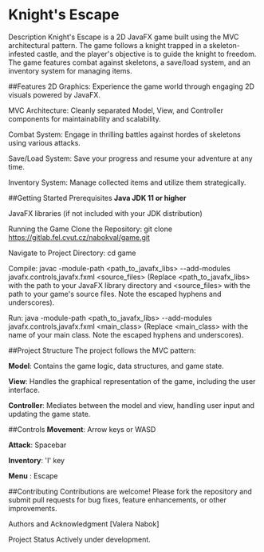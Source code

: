 # Knight's Escape
Description
Knight's Escape is a 2D JavaFX game built using the MVC architectural pattern. The game follows a knight trapped in a skeleton-infested castle, and the player's objective is to guide the knight to freedom. The game features combat against skeletons, a save/load system, and an inventory system for managing items.

##Features
2D Graphics: Experience the game world through engaging 2D visuals powered by JavaFX.

MVC Architecture: Cleanly separated Model, View, and Controller components for maintainability and scalability.

Combat System: Engage in thrilling battles against hordes of skeletons using various attacks.

Save/Load System: Save your progress and resume your adventure at any time.

Inventory System: Manage collected items and utilize them strategically.

##Getting Started
Prerequisites
**Java JDK 11 or higher**

JavaFX libraries (if not included with your JDK distribution)

Running the Game
Clone the Repository: git clone https://gitlab.fel.cvut.cz/nabokval/game.git

Navigate to Project Directory: cd game

Compile: javac \-module\-path <path\_to\_javafx\_libs> \-\-add\-modules javafx.controls,javafx.fxml <source\_files> (Replace <path\_to\_javafx\_libs> with the path to your JavaFX library directory and <source\_files> with the path to your game's source files. Note the escaped hyphens and underscores).

Run: java \-module\-path <path\_to\_javafx\_libs> \-\-add\-modules javafx.controls,javafx.fxml <main\_class> (Replace <main\_class> with the name of your main class. Note the escaped hyphens and underscores).

##Project Structure
The project follows the MVC pattern:

**Model**: Contains the game logic, data structures, and game state.

**View**: Handles the graphical representation of the game, including the user interface.

**Controller**: Mediates between the model and view, handling user input and updating the game state.

##Controls
**Movement**: Arrow keys or WASD

**Attack**: Spacebar

**Inventory**: 'I' key

**Menu** : Escape

##Contributing
Contributions are welcome! Please fork the repository and submit pull requests for bug fixes, feature enhancements, or other improvements.


Authors and Acknowledgment
[Valera Nabok]

Project Status
Actively under development.